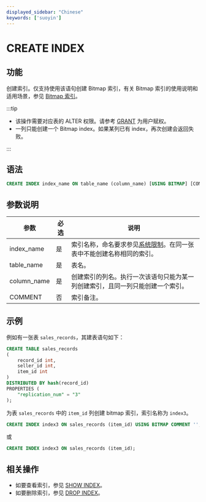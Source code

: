 ```yaml
---
displayed_sidebar: "Chinese"
keywords: ['suoyin']
---
```


# CREATE INDEX

## 功能

创建索引。仅支持使用该语句创建 Bitmap 索引，有关 Bitmap 索引的使用说明和适用场景，参见 [Bitmap 索引](../../../table_design/indexes/Bitmap_index.md)。

:::tip

- 该操作需要对应表的 ALTER 权限。请参考 [GRANT](../account-management/GRANT.md) 为用户赋权。
- 一列只能创建一个 Bitmap index。如果某列已有 index，再次创建会返回失败。

:::

## 语法

```SQL
CREATE INDEX index_name ON table_name (column_name) [USING BITMAP] [COMMENT'']
```

## 参数说明

| **参数**    | **必选** | **说明**                                                     |
| ----------- | -------- | ------------------------------------------------------------ |
| index_name  | 是       | 索引名称，命名要求参见[系统限制](../../../reference/System_limit.md)。在同一张表中不能创建名称相同的索引。 |
| table_name  | 是       | 表名。                                                       |
| column_name | 是       | 创建索引的列名。执行一次该语句只能为某一列创建索引，且同一列只能创建一个索引。 |
| COMMENT     | 否       | 索引备注。                                                   |

## 示例

例如有一张表 `sales_records`，其建表语句如下：

```SQL
CREATE TABLE sales_records
(
    record_id int,
    seller_id int,
    item_id int
)
DISTRIBUTED BY hash(record_id)
PROPERTIES (
    "replication_num" = "3"
);
```

为表 `sales_records` 中的 `item_id` 列创建 bitmap 索引，索引名称为 `index3`。

```SQL
CREATE INDEX index3 ON sales_records (item_id) USING BITMAP COMMENT '';
```

或

```SQL
CREATE INDEX index3 ON sales_records (item_id);
```

## 相关操作

- 如要查看索引，参见 [SHOW INDEX](SHOW_INDEX.md)。
- 如要删除索引，参见 [DROP INDEX](DROP_INDEX.md)。
